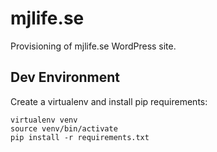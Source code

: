 
mjlife.se
=========

Provisioning of mjlife.se WordPress site.


Dev Environment
---------------

Create a virtualenv and install pip requirements:

    virtualenv venv
    source venv/bin/activate
    pip install -r requirements.txt



